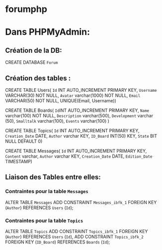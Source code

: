 # forumphp

Dans PHPMyAdmin:
===================

Création de la DB:
-------------------
CREATE DATABASE `Forum`

Création des tables :
----------------------
CREATE TABLE Users(
        `Id` INT AUTO_INCREMENT PRIMARY KEY,
        `Username` VARCHAR(30) NOT NULL,
        `Avatar` varchar(1000) NOT NULL,
        `Email` VARCHAR(50) NOT NULL,
        UNIQUE(Email, Username))

CREATE TABLE Boards(
        `Id`INT AUTO_INCREMENT PRIMARY KEY,
        `Name` varchar(100) NOT NULL,
        `Description` varchar(500),
        `Development` varchar (50),
        `Smalltalk` varchar(100),
        `Events` varchar(100) )

CREATE TABLE Topics(
        `Id` INT AUTO_INCREMENT PRIMARY KEY,
        `Creation_Date` DATE,
        `Author` varchar KEY,
        `ID_Board` INT(50) KEY,
        `State` BIT NULL DEFAULT 0)

CREATE TABLE Messages(
         `Id` INT AUTO_INCREMENT PRIMARY KEY,
         `Content` varchar,
         `Author` varchar KEY,
         `Creation_Date` DATE,
         `Edition_Date` TIMESTAMP)

Liaison des Tables entre elles:
-------------------------------

### Contraintes pour la table `Messages`

ALTER TABLE `Messages`
  ADD CONSTRAINT `Messages_ibfk_1` FOREIGN KEY (`Author`) REFERENCES `Users` (`Id`);

### Contraintes pour la table `Topics`

ALTER TABLE `Topics`
  ADD CONSTRAINT `Topics_ibfk_1` FOREIGN KEY (`Author`) REFERENCES `Users` (`Id`),
  ADD CONSTRAINT `Topics_ibfk_2` FOREIGN KEY (`ID_Board`) REFERENCES `Boards` (`Id`);